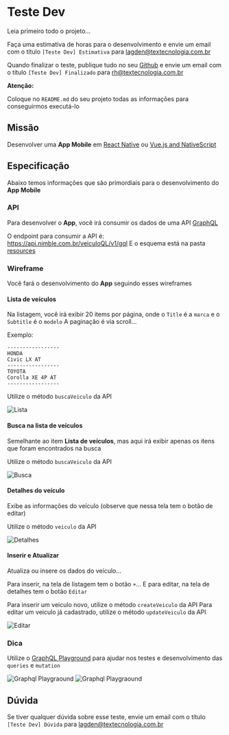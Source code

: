 # Teste Dev

Leia primeiro todo o projeto...

Faça uma estimativa de horas para o desenvolvimento e envie um email com o título `[Teste Dev] Estimativa` para lagden@textecnologia.com.br

Quando finalizar o teste, publique tudo no seu [Github](https://github.com) e envie um email com o título `[Teste Dev] Finalizado` para rh@textecnologia.com.br

**Atenção:**

Coloque no `README.md` do seu projeto todas as informações para conseguirmos executá-lo


## Missão

Desenvolver uma **App Mobile** em [React Native](https://facebook.github.io/react-native/) ou [Vue.js and NativeScript](https://nativescript-vue.org/)


## Especificação

Abaixo temos informações que são primordiais para o desenvolvimento do **App Mobile**


### API

Para desenvolver o **App**, você irá consumir os dados de uma API [GraphQL](http://graphql.org/)

O endpoint para consumir a API é: https://api.nimble.com.br/veiculoQL/v1/gql
E o esquema está na pasta [resources](https://api.nimble.com.br/veiculoQL/v1/gql)


### Wireframe

Você fará o desenvolvimento do **App** seguindo esses wireframes


#### Lista de veículos

Na listagem, você irá exibir 20 items por página, onde o `Title` é a `marca` e o `Subtitle` é o `modelo`
A paginação é via scroll...

Exemplo:

```
-----------------
HONDA
Civic LX AT
-----------------
TOYOTA
Corolla XE 4P AT
-----------------
```

Utilize o método `buscaVeiculo` da API

![Lista](https://github.com/TExTecnologia/teste-dev/raw/master/resources/wireframe/lista.png)


#### Busca na lista de veículos

Semelhante ao item **Lista de veículos**, mas aqui irá exibir apenas os itens que foram encontrados na busca

Utilize o método `buscaVeiculo` da API

![Busca](https://github.com/TExTecnologia/teste-dev/raw/master/resources/wireframe/busca.png)


#### Detalhes do veículo

Exibe as informações do veículo (observe que nessa tela tem o botão de editar)

Utilize o método `veiculo` da API

![Detalhes](https://github.com/TExTecnologia/teste-dev/raw/master/resources/wireframe/detalhes.png)


#### Inserir e Atualizar

Atualiza ou insere os dados do veículo...

Para inserir, na tela de listagem tem o botão `+`...
E para editar, na tela de detalhes tem o botão `Editar`

Para inserir um veiculo novo, utilize o método `createVeiculo` da API
Para editar um veiculo já cadastrado, utilize o método `updateVeiculo` da API

![Editar](https://github.com/TExTecnologia/teste-dev/raw/master/resources/wireframe/edit.png)


### Dica

Utilize o [GraphQL Playground](https://www.graphqlbin.com/new) para ajudar nos testes e desenvolvimento das `queries` e `mutation`

![Graphql Playgraound](https://github.com/TExTecnologia/teste-dev/raw/master/resources/graphql-playgraound-1.png)
![Graphql Playgraound](https://github.com/TExTecnologia/teste-dev/raw/master/resources/graphql-playgraound-2.png)


## Dúvida

Se tiver qualquer dúvida sobre esse teste, envie um email com o título `[Teste Dev] Dúvida` para lagden@textecnologia.com.br
